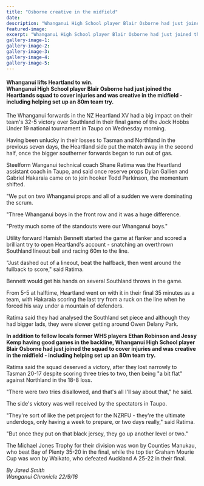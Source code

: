 ```yaml
---
title: "Osborne creative in the midfield"
date: 
description: "Whanganui High School player Blair Osborne had just joined the Heartlands squad to cover injuries and was creative in the midfield - including helping set up an 80m team try..."
featured-image: 
excerpt: "Whanganui High School player Blair Osborne had just joined the Heartlands squad to cover injuries and was creative in the midfield - including helping set up an 80m team try..."
gallery-image-1: 
gallery-image-2: 
gallery-image-3: 
gallery-image-4: 
gallery-image-5: 
---
```


<h4 id="articleTitle" class="articleTitle">Whanganui lifts Heartland to win.<br />Whanganui High School player Blair Osborne had just joined the Heartlands squad to cover injuries and was creative in the midfield - including helping set up an 80m team try.&nbsp;</h4>
<p>The Whanganui forwards in the NZ Heartland XV had a big impact on their team's 32-5 victory over Southland in their final game of the Jock Hobbs Under 19 national tournament in Taupo on Wednesday morning.</p>
<p>Having been unlucky in their losses to Tasman and Northland in the previous seven days, the Heartland side put the match away in the second half, once the bigger southerner forwards began to run out of gas.</p>
<p>Steelform Wanganui technical coach Shane Ratima was the Heartland assistant coach in Taupo, and said once reserve props Dylan Gallien and Gabriel Hakaraia came on to join hooker Todd Parkinson, the momentum shifted.</p>
<p>"We put on two Whanganui props and all of a sudden we were dominating the scrum.</p>
<p>"Three Whanganui boys in the front row and it was a huge difference.</p>
<p>"Pretty much some of the standouts were our Whanganui boys."</p>
<p>Utility forward Hamish Bennett started the game at flanker and scored a brilliant try to open Heartland's account - snatching an overthrown Southland lineout ball and racing 60m to the line.</p>
<p>"Just dashed out of a lineout, beat the halfback, then went around the fullback to score," said Ratima.</p>
<p>Bennett would get his hands on several Southland throws in the game.</p>
<p>From 5-5 at halftime, Heartland went on with it in their final 35 minutes as a team, with Hakaraia scoring the last try from a ruck on the line when he forced his way under a mountain of defenders.</p>
<p>Ratima said they had analysed the Southland set piece and although they had bigger lads, they were slower getting around Owen Delany Park.</p>
<p><strong>In addition to fellow locals former WHS players Ethan Robinson and Jessy Kemp having good games in the backline, Whanganui High School player Blair Osborne had just joined the squad to cover injuries and was creative in the midfield - including helping set up an 80m team try.</strong></p>
<p>Ratima said the squad deserved a victory, after they lost narrowly to Tasman 20-17 despite scoring three tries to two, then being "a bit flat" against Northland in the 18-8 loss.</p>
<p>"There were two tries disallowed, and that's all I'll say about that," he said.</p>
<p>The side's victory was well received by the spectators in Taupo.</p>
<p>"They're sort of like the pet project for the NZRFU - they're the ultimate underdogs, only having a week to prepare, or two days really," said Ratima.</p>
<p>"But once they put on that black jersey, they go up another level or two."</p>
<p>The Michael Jones Trophy for their division was won by Counties Manukau, who beat Bay of Plenty 35-20 in the final, while the top tier Graham Mourie Cup was won by Waikato, who defeated Auckland A 25-22 in their final.</p>
<p><em>By Jared Smith</em><br /><em>Wanganui Chronicle 22/9/16</em></p>

